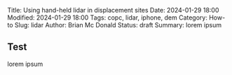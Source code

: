 Title: Using hand-held lidar in displacement sites
Date: 2024-01-29 18:00
Modified: 2024-01-29 18:00
Tags: copc, lidar, iphone, dem 
Category: How-to
Slug: lidar
Author: Brian Mc Donald
Status: draft
Summary: lorem ipsum

## Test
lorem ipsum